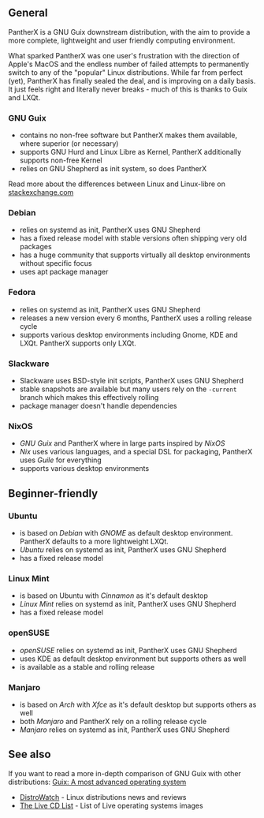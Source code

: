 ---
---

## General

PantherX is a GNU Guix downstream distribution, with the aim to provide a more complete, lightweight and user friendly computing environment.

What sparked PantherX was one user's frustration with the direction of Apple's MacOS and the endless number of failed attempts to permanently switch to any of the "popular" Linux distributions. While far from perfect (yet), PantherX has finally sealed the deal, and is improving on a daily basis. It just feels right and literally never breaks - much of this is thanks to Guix and LXQt.

### GNU Guix

- contains no non-free software but PantherX makes them available, where superior (or necessary)
- supports GNU Hurd and Linux Libre as Kernel, PantherX additionally supports non-free Kernel
- relies on GNU Shepherd as init system, so does PantherX

Read more about the differences between Linux and Linux-libre on [stackexchange.com](https://unix.stackexchange.com/a/288174)

### Debian

- relies on systemd as init, PantherX uses GNU Shepherd
- has a fixed release model with stable versions often shipping very old packages
- has a huge community that supports virtually all desktop environments without specific focus
- uses apt package manager

### Fedora

- relies on systemd as init, PantherX uses GNU Shepherd
- releases a new version every 6 months, PantherX uses a rolling release cycle
- supports various desktop environments including Gnome, KDE and LXQt. PantherX supports only LXQt.

### Slackware

- Slackware uses BSD-style init scripts, PantherX uses GNU Shepherd
- stable snapshots are available but many users rely on the `-current` branch which makes this effectively rolling
- package manager doesn't handle dependencies

### NixOS

- _GNU Guix_ and PantherX where in large parts inspired by _NixOS_
- _Nix_ uses various languages, and a special DSL for packaging, PantherX uses _Guile_ for everything
- supports various desktop environments

## Beginner-friendly

### Ubuntu

- is based on _Debian_ with _GNOME_ as default desktop environment. PantherX defaults to a more lightweight LXQt.
- _Ubuntu_ relies on systemd as init, PantherX uses GNU Shepherd
- has a fixed release model

### Linux Mint

- is based on Ubuntu with _Cinnamon_ as it's default desktop
- _Linux Mint_ relies on systemd as init, PantherX uses GNU Shepherd
- has a fixed release model

### openSUSE

- _openSUSE_ relies on systemd as init, PantherX uses GNU Shepherd
- uses KDE as default desktop environment but supports others as well
- is available as a stable and rolling release

### Manjaro

- is based on _Arch_ with _Xfce_ as it's default desktop but supports others as well
- both _Manjaro_ and PantherX rely on a rolling release cycle
- _Manjaro_ relies on systemd as init, PantherX uses GNU Shepherd

## See also

If you want to read a more in-depth comparison of GNU Guix with other distributions: [Guix: A most advanced operating system](https://ambrevar.xyz/guix-advance/)

- [DistroWatch](https://distrowatch.com/) - Linux distributions news and reviews
- [The Live CD List](https://livecdlist.com/) - List of Live operating systems images
